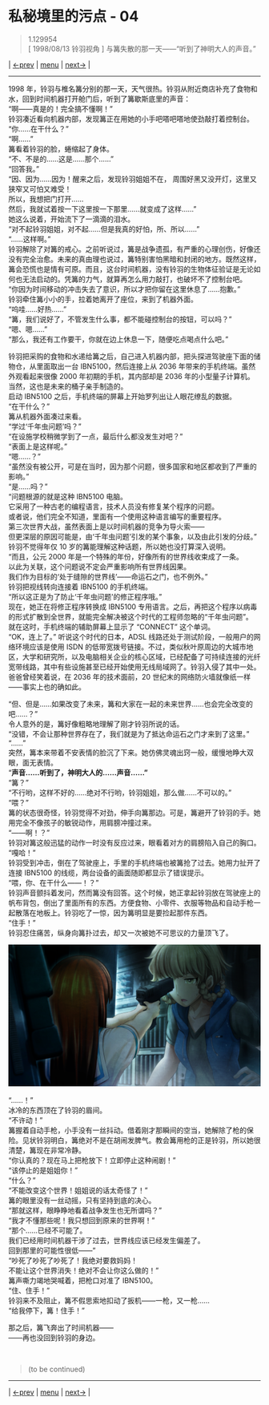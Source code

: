 # 私秘境里的污点 - 04
> 1.129954  
> [ 1998/08/13 铃羽视角 ] 与篝失散的那一天——“听到了神明大人的声音。”  

| [←prev](./0039) | [menu](../) | [next→](./0041) |

---

1998 年，铃羽与椎名篝分别的那一天，天气很热。铃羽从附近商店补充了食物和水，回到时间机器打开舱门后，听到了篝歇斯底里的声音：  
“啊——真是的！完全搞不懂啊！”  
铃羽凑近看向机器内部，发现篝正在用她的小手吧嗒吧嗒地使劲敲打着控制台。  
“你……在干什么？”  
“啊……”  
篝看着铃羽的脸，蜷缩起了身体。  
“不、不是的……这是……那个……”  
“回答我。”  
“因、因为……因为！醒来之后，发现铃羽姐姐不在，
 周围好黑又没开灯，这里又狭窄又可怕又难受！  
 所以，我想把门打开……  
 然后，我就试着按一下这里按一下那里……就变成了这样……”  
她这么说着，开始流下了一滴滴的泪水。  
“对不起铃羽姐姐，对不起……但是我真的好怕，所、所以……”  
“……这样啊。”  
铃羽解除了对篝的戒心。之前听说过，篝是战争遗孤，有严重的心理创伤，好像还没有完全治愈。未来的真由理也说过，篝特别害怕黑暗和封闭的地方。既然这样，篝会恐慌也是情有可原。而且，这台时间机器，没有铃羽的生物体征验证是无论如何也无法启动的。凭篝的力气，就算再怎么用力敲打，也破坏不了控制台吧。  
“你因为时间移动的冲击失去了意识，所以才把你留在这里休息了……抱歉。”  
铃羽牵住篝小小的手，拉着她离开了座位，来到了机器外面。  
“呜哇……好热……”  
“篝，我们说好了，不管发生什么事，都不能碰控制台的按钮，可以吗？”  
“嗯、嗯……”  
“那么，我还有工作要干，你就在边上休息一下，随便吃点喝点什么吧。”  

铃羽把采购的食物和水递给篝之后，自己进入机器内部，把头探进驾驶座下面的储物仓，从里面取出一台 IBN5100，然后连接上从 2036 年带来的手机终端。虽然外观看起来很像 2000 年初期的手机，其内部却是 2036 年的小型量子计算机。当然，这也是未来的桶子亲手制造的。  
启动 IBN5100 之后，手机终端的屏幕上开始罗列出让人眼花缭乱的数据。  
“在干什么？”  
篝从机器外面凑过来看。  
“学过‘千年虫问题’吗？”  
“在设施学校稍微学到了一点，最后什么都没发生对吧？”  
“表面上是这样呢。”  
“嗯……？”  
“虽然没有被公开，可是在当时，因为那个问题，很多国家和地区都收到了严重的影响。”  
“是……吗？”  
“问题根源的就是这种 IBN5100 电脑。  
 它采用了一种古老的编程语言，技术人员没有修复某个程序的问题。  
 或者说，他们完全不知道，里面有一个使用这种语言编写的重要程序。  
 第三次世界大战，虽然表面上是以时间机器的竞争为导火索——  
 但更深层的原因可能是，由‘千年虫问题’引发的某个事象，以及由此引发的分歧。”  
铃羽不觉得年仅 10 岁的篝能理解这种话题，所以她也没打算深入说明。  
“而且，公元 2000 年是一个特殊的年份，好像所有的世界线收束成了一条。  
 以此为关联，这个问题说不定会严重影响所有世界线因果。  
 我们作为目标的‘处于缝隙的世界线’——命运石之门，也不例外。”  
铃羽把视线转向连接着 IBN5100 的手机终端。  
“所以这正是为了防止‘千年虫问题’的修正程序哦。”  
现在，她正在将修正程序转换成 IBN5100 专用语言。之后，再把这个程序以病毒的形式扩散到全世界，就能完全解决被这个时代的工程师忽略的“千年虫问题”。  
就在这时，手机终端的辅助屏幕上显示了 “CONNECT” 这个单词。  
“OK，连上了。”
听说这个时代的日本，ADSL 线路还处于测试阶段，一般用户的网络环境应该是使用 ISDN 的低带宽拨号链接。不过，类似秋叶原周边的大城市地区，大学和研究所，以及电脑相关企业的核心区域，已经配备了可持续连接的光纤宽带线路，其中有些设施甚至已经开始使用无线局域网了。铃羽入侵了其中一处。爸爸曾经笑着说，在 2036 年的技术面前，20 世纪末的网络防火墙就像纸一样——事实上也的确如此。  

“但、但是……如果改变了未来，篝和大家在一起的未来世界……也会完全改变的吧……？”  
令人意外的是，篝好像粗略地理解了刚才铃羽所说的话。  
“没错，不会让那种世界存在了，我们就是为了抵达命运石之门才来到了这里。”  
“……”  
突然，篝本来带着不安表情的脸沉了下来。她仿佛灵魂出窍一般，缓慢地睁大双眼，面无表情。  
“**声音……听到了，神明大人的……声音……”**  
“篝？”  
“不行哟，这样不好的……绝对不行哟，铃羽姐姐，那么做……不可以的。”  
“喂？”  
篝的状态很奇怪，铃羽觉得不对劲，伸手向篝那边。可是，篝避开了铃羽的手。她用完全不像孩子的敏锐动作，用肩膀冲撞过来。  
“——啊！？”  
铃羽对篝这般迅猛的动作一时没有反应过来，眼看着对方的肩膀陷入自己的胸口。  
“嘎哈！”  
铃羽受到冲击，倒在了驾驶座上，手里的手机终端也被篝抢了过去。她用力扯开了连接 IBN5100 的线缆，两台设备的画面随即都显示了错误提示。  
“喂，你、在干什么——！？”  
铃羽声音颤抖着发问，然而篝没有回答。这个时候，她正拿起铃羽放在驾驶座上的帆布背包，倒出了里面所有的东西。方便食物、小零件、衣服等物品和自动手枪一起散落在地板上。铃羽吃了一惊，因为篝明显是要捡起那件东西。  
“住手！”  
铃羽忍住痛苦，纵身向篝扑过去，却又一次被她不可思议的力量顶飞了。  

![](../static/image/0025-1.png)

“……！”  
冰冷的东西顶在了铃羽的眉间。  
“不许动！”  
篝握着自动手枪，小手没有一丝抖动。借着刚才那瞬间的空当，她解除了枪的保险。见状铃羽明白，篝绝对不是在胡闹发脾气。教会篝用枪的正是铃羽，所以她很清楚，篝现在非常冷静。  
“你认真的？现在马上把枪放下！立即停止这种闹剧！”  
“该停止的是姐姐你！”  
“什么？”  
“不能改变这个世界！姐姐说的话太奇怪了！”  
篝的眼里没有一丝动摇，只有坚持到底的决心。  
“那就这样，眼睁睁地看着战争发生也无所谓吗？”  
“我才不懂那些呢！我只想回到原来的世界啊！”  
“那个……已经不可能了。  
 我们已经用时间机器干涉了过去，世界线应该已经发生偏差了。  
 回到那里的可能性很低——”  
“吵死了吵死了吵死了！我绝对要救妈妈！  
 不能让这个世界消失！绝对不会让你这么做的！”  
篝声嘶力竭地哭喊着，把枪口对准了 IBN5100。  
“住、住手！”  
铃羽来不及阻止，篝不假思索地扣动了扳机——一枪，又一枪……  
“给我停下，篝！住手！”  

那之后，篝飞奔出了时间机器——  
——再也没回到铃羽的身边。  


<br/>

> (to be continued)
---

| [←prev](./0039) | [menu](../) | [next→](./0041) |

